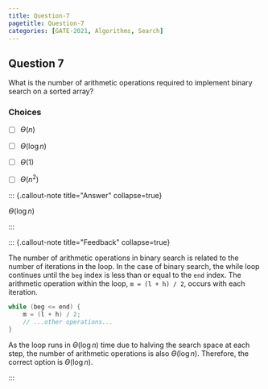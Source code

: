 ```yaml
---
title: Question-7
pagetitle: Question-7
categories: [GATE-2021, Algorithms, Search]
---
```


## Question 7

What is the number of arithmetic operations required to implement binary search on a sorted array?


### Choices
- [ ] $ϴ(n)$
- [ ] $ϴ(\log n)$
- [ ] $ϴ(1)$
- [ ] $ϴ(n^2)$



::: {.callout-note title="Answer" collapse=true}

$ϴ(\log n)$

:::



::: {.callout-note title="Feedback" collapse=true}

The number of arithmetic operations in binary search is related to the number of iterations in the loop. In the case of binary search, the while loop continues until the `beg` index is less than or equal to the `end` index. The arithmetic operation within the loop, `m = (l + h) / 2`, occurs with each iteration. 

```c
while (beg <= end) {
    m = (l + h) / 2;
    // ...other operations...
}
```

As the loop runs in $ϴ(\log n)$ time due to halving the search space at each step, the number of arithmetic operations is also $ϴ(\log n)$. Therefore, the correct option is $ϴ(\log n)$.

:::